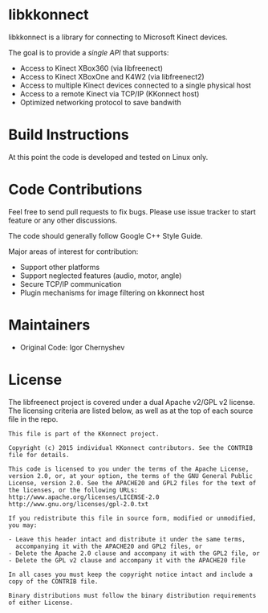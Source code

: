 libkkonnect
===========

libkkonnect is a library for connecting to Microsoft Kinect devices.

The goal is to provide a *single API* that supports:

- Access to Kinect XBox360 (via libfreenect)
- Access to Kinect XBoxOne and K4W2 (via libfreenect2)
- Access to multiple Kinect devices connected to a single physical host
- Access to a remote Kinect via TCP/IP (KKonnect host)
- Optimized networking protocol to save bandwith


# Build Instructions

At this point the code is developed and tested on Linux only.



# Code Contributions

Feel free to send pull requests to fix bugs. Please use issue tracker
to start feature or any other discussions.

The code should generally follow Google C++ Style Guide.

Major areas of interest for contribution:

- Support other platforms
- Support neglected features (audio, motor, angle)
- Secure TCP/IP communication
- Plugin mechanisms for image filtering on kkonnect host


# Maintainers

- Original Code: Igor Chernyshev


# License

The libfreenect project is covered under a dual Apache v2/GPL v2
license. The licensing criteria are listed below, as well as at the
top of each source file in the repo.

```
This file is part of the KKonnect project.

Copyright (c) 2015 individual KKonnect contributors. See the CONTRIB
file for details.

This code is licensed to you under the terms of the Apache License,
version 2.0, or, at your option, the terms of the GNU General Public
License, version 2.0. See the APACHE20 and GPL2 files for the text of
the licenses, or the following URLs:
http://www.apache.org/licenses/LICENSE-2.0
http://www.gnu.org/licenses/gpl-2.0.txt

If you redistribute this file in source form, modified or unmodified,
you may:

- Leave this header intact and distribute it under the same terms,
  accompanying it with the APACHE20 and GPL2 files, or
- Delete the Apache 2.0 clause and accompany it with the GPL2 file, or
- Delete the GPL v2 clause and accompany it with the APACHE20 file

In all cases you must keep the copyright notice intact and include a
copy of the CONTRIB file.

Binary distributions must follow the binary distribution requirements
of either License.
```
